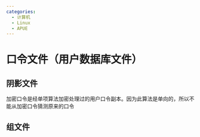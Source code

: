 ```yaml
---
categories:
  - 计算机
  - Linux
  - APUE
---
```

# 口令文件（用户数据库文件）


## 阴影文件
加密口令是经单项算法加密处理过的用户口令副本。因为此算法是单向的，所以不能从加密口令猜测原来的口令

## 组文件
